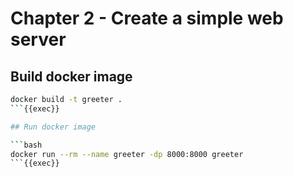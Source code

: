 # Chapter 2 - Create a simple web server

## Build docker image

```bash
docker build -t greeter .
```{{exec}}

## Run docker image

```bash
docker run --rm --name greeter -dp 8000:8000 greeter
```{{exec}}
